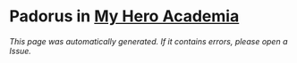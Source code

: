 # Padorus in [My Hero Academia](https://myanimelist.net/manga/75989/Boku_no_Hero_Academia)

###### This page was automatically generated. If it contains errors, please open a Issue.

